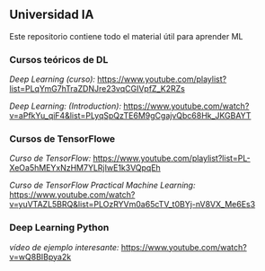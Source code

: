## Universidad IA

Este repositorio contiene todo el material útil para aprender ML


### Cursos teóricos de DL 

*Deep Learning (curso):* https://www.youtube.com/playlist?list=PLqYmG7hTraZDNJre23vqCGIVpfZ_K2RZs

*Deep Learning: (Introduction):* https://www.youtube.com/watch?v=aPfkYu_qiF4&list=PLyqSpQzTE6M9gCgajvQbc68Hk_JKGBAYT

### Cursos de TensorFlowe

*Curso de TensorFlow:* https://www.youtube.com/playlist?list=PL-XeOa5hMEYxNzHM7YLRjIwE1k3VQpqEh

*Curso de TensorFlow Practical Machine Learning:* https://www.youtube.com/watch?v=yuVTAZL5BRQ&list=PLOzRYVm0a65cTV_t0BYj-nV8VX_Me6Es3

### Deep Learning Python

*vídeo de ejemplo interesante:* https://www.youtube.com/watch?v=wQ8BIBpya2k
